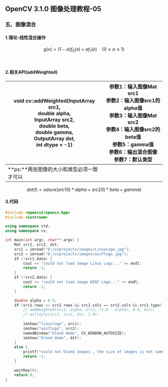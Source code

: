 ## OpenCV 3.1.0 图像处理教程-05

### 五、图像混合

#### 1.理论-线性混合操作

$$
g(x) = (1 - \alpha)f_0(x)+\alpha f_1(x) \quad(0 \leq \alpha \leq 1)
$$

​	

#### 2.相关API(addWeighted)

| void cv::addWeighted(InputArray       src1,<br />                                           double              alpha,<br />                                           InputArray       src2,<br />                                           double               beta,<br />                                           double               gamma,<br />                                           OutputArray    dst,<br />                                            int                      dtype = -1) | 参数1：输入图像Mat src1<br />参数2：输入图像src1的alpha值<br />参数3：输入图像Mat src2<br />参数4：输入图像src2的beta值<br />参数5：gamma值<br />参数6：输出混合图像<br />参数7：默认类型 |
| ------------------------------------------------------------ | ------------------------------------------------------------ |
| **ps:**两张图像的大小和类型必须一致才可以                    |                                                              |

$$
dst(I) = sature(src1(I) * alpha + src2(I) * beta + gamma)
$$

#### 3.代码

```c++
#include <opencv2/opencv.hpp>
#include <iostream>

using namespace std;
using namespace cv;

int main(int argc, char** argv) {
	Mat src1, src2, dst;
	src1 = imread("D:/vcprojects/images/LinuxLogo.jpg");
	src2 = imread("D:/vcprojects/images/win7logo.jpg");
	if (!src1.data) {
		cout << "could not load image Linux Logo..." << endl;
		return -1;
	}
	if (!src2.data) {
		cout << "could not load image WIN7 Logo..." << endl;
		return -1;
	}

	double alpha = 0.5;
	if (src1.rows == src2.rows && src1.cols == src2.cols && src1.type() == src2.type()) {
		// addWeighted(src1, alpha, src2, (1.0 - alpha), 0.0, dst);
		// multiply(src1, src2, dst, 1.0);
		
		imshow("linuxlogo", src1);
		imshow("win7logo", src2);
		namedWindow("blend demo", CV_WINDOW_AUTOSIZE);
		imshow("blend demo", dst);
	}
	else {
		printf("could not blend images , the size of images is not same...\n");
		return -1;
	}

	waitKey(0);
	return 0;
}
```

